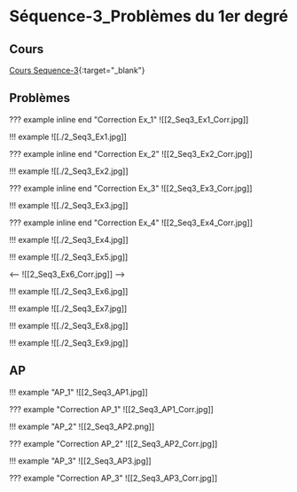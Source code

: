 # Séquence-3_Problèmes du 1er degré

## Cours

[Cours Sequence-3](./2_Seq3_Co.pdf){:target="_blank"}

## Problèmes

??? example inline end "Correction Ex_1"
    ![[2_Seq3_Ex1_Corr.jpg]]

!!! example
    ![[./2_Seq3_Ex1.jpg]]

??? example inline end "Correction Ex_2"
    ![[2_Seq3_Ex2_Corr.jpg]]

!!! example
    ![[./2_Seq3_Ex2.jpg]]

??? example inline end "Correction Ex_3"
    ![[2_Seq3_Ex3_Corr.jpg]]

!!! example
    ![[./2_Seq3_Ex3.jpg]]

??? example inline end "Correction Ex_4"
    ![[2_Seq3_Ex4_Corr.jpg]]

!!! example
    ![[./2_Seq3_Ex4.jpg]]

<!-- ??? example inline end "Correction Ex_5" -->
<!--   ![[2_Seq3_Ex5_Corr.jpg]] -->

!!! example
    ![[./2_Seq3_Ex5.jpg]]

<!-- ??? example inline end "Correction Ex_6" -->
<--    ![[2_Seq3_Ex6_Corr.jpg]] -->

!!! example
    ![[./2_Seq3_Ex6.jpg]]


<!-- ??? example inline end "Correction Ex_7" -->
<!--    ![[2_Seq3_Ex7_Corr.jpg]] -->

!!! example
    ![[./2_Seq3_Ex7.jpg]]


<!-- ??? example inline end "Correction Ex_8" -->
<!--    ![[2_Seq3_Ex8_Corr.jpg]] -->

!!! example
    ![[./2_Seq3_Ex8.jpg]]


<!-- ??? example inline end "Correction Ex_9" -->
<!--  ![[2_Seq3_Ex9_Corr.jpg]] -->

!!! example
    ![[./2_Seq3_Ex9.jpg]]

## AP


!!! example "AP_1"
    ![[2_Seq3_AP1.jpg]] 

??? example "Correction AP_1"
    ![[2_Seq3_AP1_Corr.jpg]]

    
!!! example "AP_2"
    ![[2_Seq3_AP2.png]]   

??? example "Correction AP_2"
    ![[2_Seq3_AP2_Corr.jpg]]


!!! example "AP_3"
    ![[2_Seq3_AP3.jpg]]   

??? example "Correction AP_3"
    ![[2_Seq3_AP3_Corr.jpg]]
